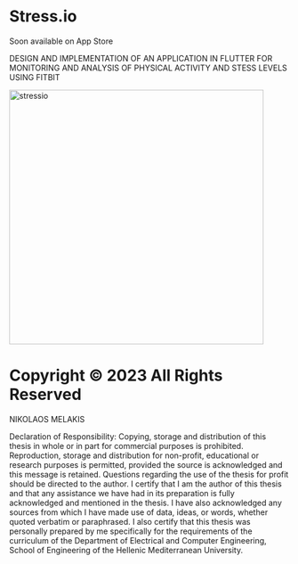# Stress.io
Soon available on App Store

DESIGN AND IMPLEMENTATION OF AN APPLICATION IN FLUTTER FOR MONITORING AND ANALYSIS OF PHYSICAL ACTIVITY AND STESS LEVELS USING FITBIT

<img width="457" alt="stressio" src="https://github.com/nikosmelakis/stress.io/assets/136566515/804b84ca-1392-4c4c-b13a-570e2fafcaa9">


# Copyright © 2023 All Rights Reserved 
NIKOLAOS MELAKIS



Declaration of Responsibility: Copying, storage and distribution of this thesis in whole or in part for commercial purposes is prohibited. Reproduction, storage and distribution for non-profit, educational or research purposes is permitted, provided the source is acknowledged and this message is retained. Questions regarding the use of the thesis for profit should be directed to the author. I certify that I am the author of this thesis and that any assistance we have had in its preparation is fully acknowledged and mentioned in the thesis. I have also acknowledged any sources from which I have made use of data, ideas, or words, whether quoted verbatim or paraphrased. I also certify that this thesis was personally prepared by me specifically for the requirements of the curriculum of the Department of Electrical and Computer Engineering, School of Engineering of the Hellenic Mediterranean University.
